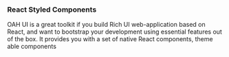 ### React Styled Components

OAH UI is a great toolkit if you build Rich UI web-application based on React, and want to bootstrap your development using essential features out of the box. It provides you with a set of native React components, theme able components
